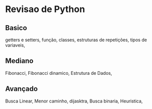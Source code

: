# Revisao de Python

## Basico
<p> getters e setters, 
    função,
    classes,
    estruturas de repetições,
    tipos de variaveis,
</p>

## Mediano
<p> Fibonacci,
    Fibonacci dinamico,
    Estrutura de Dados,
</p>

## Avançado
<p> Busca Linear,
    Menor caminho,
    dijasktra,
    Busca binaria,
    Heuristica,
</p>